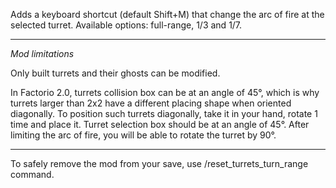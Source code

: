 Adds a keyboard shortcut (default Shift+M) that change the arc of fire at the selected turret.
Available options: full-range, 1/3 and 1/7.

---

*Mod limitations*

Only built turrets and their ghosts can be modified.

In Factorio 2.0, turrets collision box can be at an angle of 45°, which is why turrets larger than 2x2 have a different placing shape when oriented diagonally.
To position such turrets diagonally, take it in your hand, rotate 1 time and place it. Turret selection box should be at an angle of 45°. After limiting the arc of fire, you will be able to rotate the turret by 90°.

---

To safely remove the mod from your save, use /reset_turrets_turn_range command.